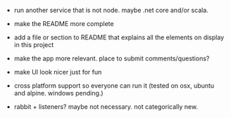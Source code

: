 - run another service that is not node. maybe .net core and/or scala.
- make the README more complete
- add a file or section to README that explains all the elements on display in this project

- make the app more relevant. place to submit comments/questions?
- make UI look nicer just for fun
- cross platform support so everyone can run it (tested on osx, ubuntu and alpine. windows pending.)

- rabbit + listeners? maybe not necessary. not categorically new.